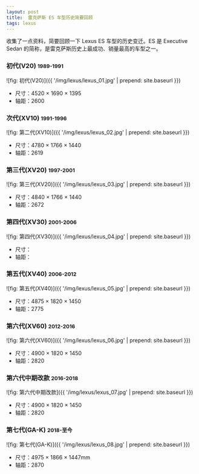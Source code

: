 ```yaml
---
layout: post
title:  雷克萨斯 ES 车型历史简要回顾
tags: lexus
---
```

收集了一点资料，简要回顾一下 Lexus ES 车型的历史变迁。ES 是 Executive Sedan 的简称，是雷克萨斯历史上最成功、销量最高的车型之一。
<!--more-->

### 初代(V20) <small>1989-1991</small>
![fig: 初代(V20)]({{ '/img/lexus/lexus_01.jpg' | prepend: site.baseurl }})
- 尺寸：4520 × 1690 × 1395
- 轴距：2600

### 次代(XV10) <small>1991-1996</small>
![fig: 第二代(XV10)]({{ '/img/lexus/lexus_02.jpg' | prepend: site.baseurl }})
- 尺寸：4780 × 1766 × 1440
- 轴距：2619

### 第三代(XV20) <small>1997-2001</small>
![fig: 第三代(XV20)]({{ '/img/lexus/lexus_03.jpg' | prepend: site.baseurl }})
- 尺寸：4840 × 1766 × 1440
- 轴距：2672

### 第四代(XV30) <small>2001-2006</small>
![fig: 第四代(XV30)]({{ '/img/lexus/lexus_04.jpg' | prepend: site.baseurl }})
- 尺寸：
- 轴距：

### 第五代(XV40) <small>2006-2012</small>
![fig: 第五代(XV40)]({{ '/img/lexus/lexus_05.jpg' | prepend: site.baseurl }})
- 尺寸：4875 × 1820 × 1450
- 轴距：2775

### 第六代(XV60) <small>2012-2016</small>
![fig: 第六代(XV60)]({{ '/img/lexus/lexus_06.jpg' | prepend: site.baseurl }})
- 尺寸：4900 × 1820 × 1450
- 轴距：2820

### 第六代中期改款 <small>2016-2018</small>
![fig: 第六代中期改款]({{ '/img/lexus/lexus_07.jpg' | prepend: site.baseurl }})
- 尺寸：4900 × 1820 × 1450
- 轴距：2820

### 第七代(GA-K) <small>2018-至今</small>
![fig: 第七代(GA-K)]({{ '/img/lexus/lexus_08.jpg' | prepend: site.baseurl }})
- 尺寸：4975 × 1866 × 1447mm
- 轴距：2870
